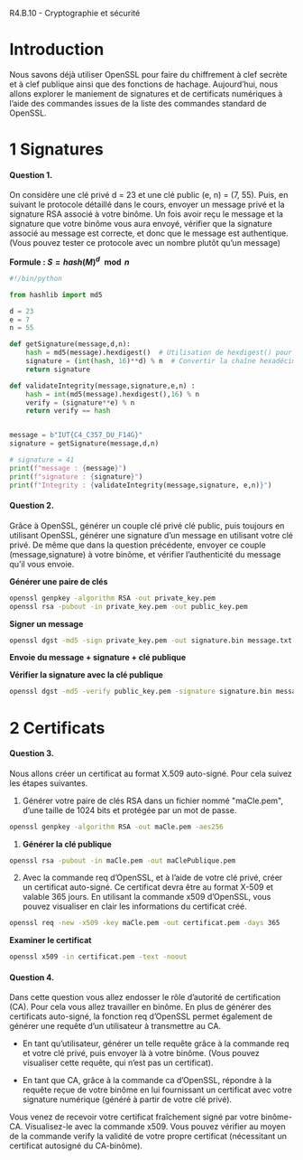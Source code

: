 R4.B.10 - Cryptographie et sécurité

# Introduction

Nous savons déjà utiliser OpenSSL pour faire du chiffrement à clef secrète et à clef publique ainsi que des fonctions de hachage. Aujourd’hui, nous allons explorer le maniement de signatures et de certificats numériques à l’aide des commandes issues de la liste des commandes standard de OpenSSL.

# 1 Signatures
#### Question 1.
On considère une clé privé d = 23 et une clé public (e, n) = (7, 55). Puis, en suivant le protocole détaillé dans le cours, envoyer un message privé et la signature RSA associé à votre binôme.
Un fois avoir reçu le message et la signature que votre binôme vous aura envoyé, vérifier que la signature associé au message est correcte, et donc que le message est authentique. (Vous pouvez tester ce protocole avec un nombre plutôt qu’un message)

**Formule : $S = hash(M)^d \mod n$**

```python
#!/bin/python

from hashlib import md5

d = 23
e = 7
n = 55

def getSignature(message,d,n):
    hash = md5(message).hexdigest()  # Utilisation de hexdigest() pour obtenir une chaîne hexadécimale
    signature = (int(hash, 16)**d) % n  # Convertir la chaîne hexadécimale en entier
    return signature

def validateIntegrity(message,signature,e,n) : 
    hash = int(md5(message).hexdigest(),16) % n
    verify = (signature**e) % n
    return verify == hash


message = b"IUT{C4_C357_DU_F14G}"
signature = getSignature(message,d,n)

# signature = 41
print(f"message : {message}")
print(f"signature : {signature}")
print(f"Integrity : {validateIntegrity(message,signature, e,n)}")

```

#### Question 2.
Grâce à OpenSSL, générer un couple clé privé clé public, puis toujours en utilisant OpenSSL, générer une signature d’un message en utilisant votre clé privé.
De même que dans la question précédente, envoyer ce couple (message,signature) à votre binôme, et vérifier l’authenticité du message qu’il vous envoie.

**Générer une paire de clés**
```bash
openssl genpkey -algorithm RSA -out private_key.pem
openssl rsa -pubout -in private_key.pem -out public_key.pem
```

**Signer un message**
```bash
openssl dgst -md5 -sign private_key.pem -out signature.bin message.txt
```

**Envoie du message + signature + clé publique**

**Vérifier la signature avec la clé publique**
```bash
openssl dgst -md5 -verify public_key.pem -signature signature.bin message.txt
```


# 2 Certificats
#### Question 3.
Nous allons créer un certificat au format X.509 auto-signé. Pour cela suivez les étapes suivantes.

1. Générer votre paire de clés RSA dans un fichier nommé "maCle.pem", d’une taille de 1024 bits et protégée par un mot de passe.
```bash
openssl genpkey -algorithm RSA -out maCle.pem -aes256
```

1. **Générer la clé publique**
```bash
openssl rsa -pubout -in maCle.pem -out maClePublique.pem
```

2. Avec la commande req d’OpenSSL, et à l’aide de votre clé privé, créer un certificat auto-signé. Ce certificat devra être au format X-509 et valable 365 jours. En utilisant la commande x509 d’OpenSSL, vous pouvez visualiser en clair les informations du certificat créé.
```bash
openssl req -new -x509 -key maCle.pem -out certificat.pem -days 365
```

**Examiner le certificat**
```bash
openssl x509 -in certificat.pem -text -noout
```

#### Question 4.
Dans cette question vous allez endosser le rôle d’autorité de certification (CA). Pour cela vous allez travailler en binôme.
En plus de générer des certificats auto-signé, la fonction req d’OpenSSL permet également de générer une requête d’un utilisateur à transmettre au CA.

 - En tant qu’utilisateur, générer un telle requête grâce à la commande req et votre clé privé, puis envoyer là à votre binôme. (Vous pouvez visualiser cette requête, qui n’est pas un certificat).
 
-  En tant que CA, grâce à la commande ca d’OpenSSL, répondre à la requête reçue de votre binôme en lui fournissant un certificat avec votre signature numérique (généré à partir de votre clé privé).

Vous venez de recevoir votre certificat fraîchement signé par votre binôme-CA. Visualisez-le avec la commande x509. Vous pouvez vérifier au moyen de la commande verify la validité de votre propre certificat (nécessitant un certificat autosigné du CA-binôme).



